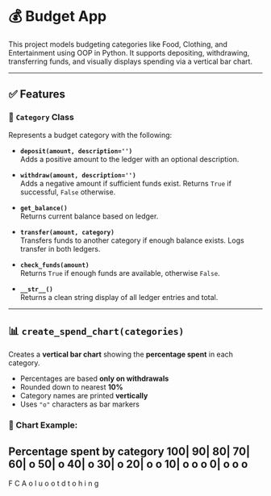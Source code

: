 # 💰 Budget App

This project models budgeting categories like Food, Clothing, and Entertainment using OOP in Python. It supports depositing, withdrawing, transferring funds, and visually displays spending via a vertical bar chart.

---

## ✅ Features

### 🧾 `Category` Class
Represents a budget category with the following:

- **`deposit(amount, description='')`**  
  Adds a positive amount to the ledger with an optional description.

- **`withdraw(amount, description='')`**  
  Adds a negative amount if sufficient funds exist. Returns `True` if successful, `False` otherwise.

- **`get_balance()`**  
  Returns current balance based on ledger.

- **`transfer(amount, category)`**  
  Transfers funds to another category if enough balance exists. Logs transfer in both ledgers.

- **`check_funds(amount)`**  
  Returns `True` if enough funds are available, otherwise `False`.

- **`__str__()`**  
  Returns a clean string display of all ledger entries and total.

---

## 📊 `create_spend_chart(categories)`

Creates a **vertical bar chart** showing the **percentage spent** in each category.

- Percentages are based **only on withdrawals**
- Rounded down to nearest **10%**
- Category names are printed **vertically**
- Uses `"o"` characters as bar markers

### 🧠 Chart Example:

Percentage spent by category
100|
90|
80|
70|
60| o
50| o
40| o
30| o
20| o o
10| o o o
0| o o o
----------
F C A
o l u
o o t
d t o
h
i
n
g